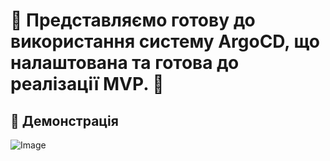
# 🚀 Представляємо готову до використання систему ArgoCD, що налаштована та готова до реалізації MVP. 🎉

## **🎥 Демонстрація**

![Image](.demo/1.gif)
